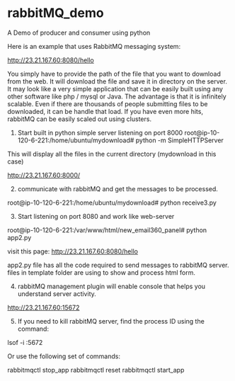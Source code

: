 # rabbitMQ_demo
A Demo of producer and consumer using python

Here is an example that uses RabbitMQ messaging system:

http://23.21.167.60:8080/hello

You simply have to provide the path of the file that you want to download from the web. It will download the file and save it in directory on the server.
It may look like a very simple application that can be easily built using any other software like php / mysql or Java. The advantage is that it is infinitely scalable. Even if there are thousands of people submitting files to be downloaded, it can be handle that load. If you have even more hits, rabbitMQ can be easily scaled out using clusters.

1) Start built in python simple server listening on port 8000
root@ip-10-120-6-221:/home/ubuntu/mydownload# python -m SimpleHTTPServer

This will display all the files in the current directory (mydownload in this case)

http://23.21.167.60:8000/

2) communicate with rabbitMQ and get the messages to be processed.

root@ip-10-120-6-221:/home/ubuntu/mydownload# python receive3.py

3) Start listening on port 8080 and work like web-server

root@ip-10-120-6-221:/var/www/html/new_email360_panel# python app2.py

visit this page:
http://23.21.167.60:8080/hello

app2.py file has all the code required to send messages to rabbitMQ server. files in template folder are using to show and process html form.

4) rabbitMQ management plugin will enable console that helps you understand server activity.

http://23.21.167.60:15672

5) If you need to kill rabbitMQ server, find the process ID using the command:

lsof -i :5672

Or use the following set of commands:

rabbitmqctl stop_app
rabbitmqctl reset
rabbitmqctl start_app
